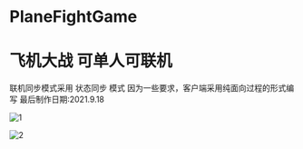 # PlaneFightGame
飞机大战 可单人可联机
==============================
联机同步模式采用 状态同步 模式 
因为一些要求，客户端采用纯面向过程的形式编写
最后制作日期:2021.9.18


![1](https://user-images.githubusercontent.com/60800578/132708743-2f17d9f0-5d72-438d-af4b-19189bd638f4.png)




![2](https://user-images.githubusercontent.com/60800578/132708752-230bb815-6a6e-41f2-8f49-041d315ab553.png)







